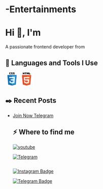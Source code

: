 # -Entertainments

<h1>Hi 👋, I'm </h1>
<p>A passionate frontend developer from </p>
<h2>🚀 Languages and Tools I Use</h2>
<p><a target="_blank" href="https://raw.githubusercontent.com/devicons/devicon/master/icons/css3/css3-original-wordmark.svg" style="display: inline-block;"><img src="https://raw.githubusercontent.com/devicons/devicon/master/icons/css3/css3-original-wordmark.svg" alt="css3" width="42" height="42" /></a>
<a target="_blank" href="https://raw.githubusercontent.com/devicons/devicon/master/icons/html5/html5-original-wordmark.svg" style="display: inline-block;"><img src="https://raw.githubusercontent.com/devicons/devicon/master/icons/html5/html5-original-wordmark.svg" alt="html5" width="42" height="42" /></a></p>
<h2>✒️ Recent Posts</h2>
<ul>
<li><a target="_blank" href="https://t.me/+lWihqmrhI0QwNzU1">Join Now Telegram </a></li>
<h2>⚡️ Where to find me</h2>
<p><a target="_blank" href="https://www.youtube.com/https://www.youtube.com/@MD_FiX" style="display: inline-block;"><img src="https://img.shields.io/badge/youtube-logo?style=for-the-badge&logo=youtube&logoColor=white&color=%23cc0000" alt="youtube" /></a></p>


<p><a target="_blank" href="https://t.me/+OWwkOZoy0u45Yjll" style="display: inline-block;"><img src="https://github.com/user-attachments/assets/69080d2e-381c-414b-8400-1dc6b42bf03d" alt="Telegram" /</a></p>
 

![Instagram Badge](https://img.shields.io/badge/Instagram-E4405F?logo=instagram&logoColor=fff&style=for-the-badge)

![Telegram Badge](https://img.shields.io/badge/Telegram-26A5E4?logo=telegram&logoColor=fff&style=for-the-badge)
